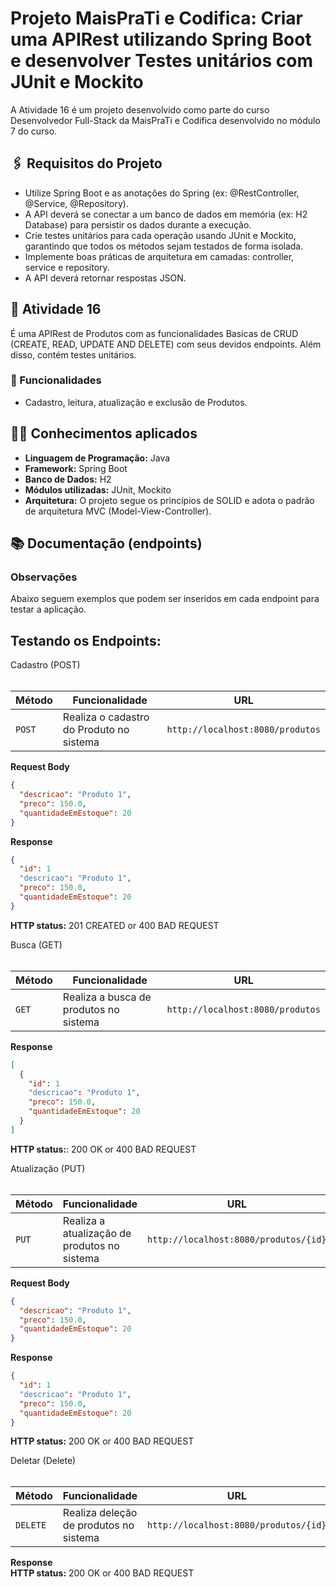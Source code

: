 # Projeto MaisPraTi e Codifica: Criar uma APIRest utilizando Spring Boot e desenvolver Testes unitários com JUnit e Mockito
A Atividade 16 é um projeto desenvolvido como parte do curso Desenvolvedor Full-Stack da MaisPraTi e Codifica desenvolvido no módulo 7 do curso.
## :paperclips: Requisitos do Projeto

 - Utilize Spring Boot e as anotações do Spring (ex: @RestController, @Service, @Repository).
 - A API deverá se conectar a um banco de dados em memória (ex: H2 Database) para persistir os dados durante a execução.
 - Crie testes unitários para cada operação usando JUnit e Mockito, garantindo que todos os métodos sejam testados de forma isolada.
 - Implemente boas práticas de arquitetura em camadas: controller, service e repository.
 - A API deverá retornar respostas JSON.

## :pushpin: Atividade 16

É uma APIRest de Produtos com as funcionalidades Basicas de CRUD (CREATE, READ, UPDATE AND DELETE) com seus devidos endpoints. Além disso, contém testes unitários.

### :pushpin: Funcionalidades
- Cadastro, leitura, atualização e exclusão de Produtos.

## :man_technologist: Conhecimentos aplicados
- **Linguagem de Programação:** Java
- **Framework:** Spring Boot
- **Banco de Dados:** H2
- **Módulos utilizadas:** JUnit, Mockito
- **Arquitetura:** O projeto segue os princípios de SOLID e adota o padrão de arquitetura MVC (Model-View-Controller).


## 📚 Documentação (endpoints)
### Observações

Abaixo seguem exemplos que podem ser inseridos em cada endpoint para testar a aplicação. 

## Testando os Endpoints:  
<summary> Cadastro (POST) </summary>
    <br>

  | Método | Funcionalidade | URL |
  |---|---|---|
  | `POST` | Realiza o cadastro do Produto no sistema | `http://localhost:8080/produtos`    
  
  **Request Body**
```json
{
  "descricao": "Produto 1",
  "preco": 150.0,
  "quantidadeEmEstoque": 20
}

```
**Response**    
```json
{
  "id": 1
  "descricao": "Produto 1",
  "preco": 150.0,
  "quantidadeEmEstoque": 20
}
```
**HTTP status:** 201 CREATED or 400 BAD REQUEST  

<summary> Busca (GET) </summary>
    <br>

  | Método | Funcionalidade | URL |
  |---|---|---|
  | `GET` | Realiza a busca de produtos no sistema | `http://localhost:8080/produtos`   
  
**Response**    
```json
[
  {
    "id": 1
    "descricao": "Produto 1",
    "preco": 150.0,
    "quantidadeEmEstoque": 20
  }
]
```
**HTTP status:**: 200 OK or 400 BAD REQUEST

<summary> Atualização (PUT) </summary>
    <br>

  | Método | Funcionalidade | URL |
  |---|---|---|
  | `PUT` | Realiza a atualização de produtos no sistema  | `http://localhost:8080/produtos/{id}`    

**Request Body**
```json
{
  "descricao": "Produto 1",
  "preco": 150.0,
  "quantidadeEmEstoque": 20
}
```
**Response**    
```json
{
  "id": 1
  "descricao": "Produto 1",
  "preco": 150.0,
  "quantidadeEmEstoque": 20
}
```
**HTTP status:** 200 OK or 400 BAD REQUEST    

<summary> Deletar (Delete) </summary>
    <br>

  | Método | Funcionalidade | URL |
  |---|---|---|
  | `DELETE` | Realiza deleção de produtos no sistema | `http://localhost:8080/produtos/{id}`   
  
**Response**  
**HTTP status:** 200 OK or 400 BAD REQUEST
  
